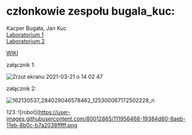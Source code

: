 # członkowie zespołu bugala_kuc:
Kacper Bugała,
Jan Kuc<br/>
[Laboratorium 1](https://github.com/pw-eiti-anro-21l/bugala_kuc/wiki/Laboratorium-1)<br/>
[Laboratorium 2](https://github.com/pw-eiti-anro-21l/bugala_kuc/wiki/Laboratorium-2)

[WIKI](https://github.com/pw-eiti-anro-21l/bugala_kuc/wiki/home)

załącznik 1:

![Zrzut ekranu 2021-03-21 o 14 02 47](https://user-images.githubusercontent.com/80012865/111956179-c363a580-8aea-11eb-9284-5add6e544a77.png)

załącznik 2:

![162130537_284029046578462_125300067172502228_n](https://user-images.githubusercontent.com/80012865/111956468-19384d80-8aeb-11eb-8b0c-b7a20383f8fe.png)


123:
![robot](https://user-images.githubusercontent.com/80012865/111956468-19384d80-8aeb-11eb-8b0c-b7a2038fffff.png
